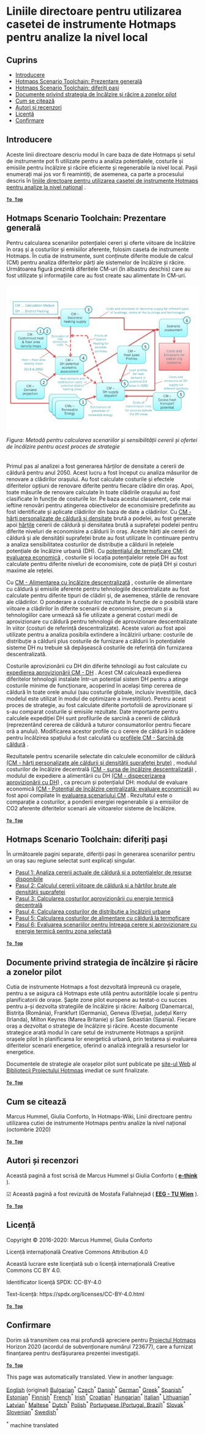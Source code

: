 <h1><a class="anchor" id="guidelines-for-using-the-hotmaps-toolbox-for-analyses-at-local-level" href="#guidelines-for-using-the-hotmaps-toolbox-for-analyses-at-local-level"><i class="fa fa-link"></i></a>Liniile directoare pentru utilizarea casetei de instrumente Hotmaps pentru analize la nivel local</h1><h2><a class="anchor" id="table-of-contents" href="#table-of-contents"><i class="fa fa-link"></i></a> Cuprins</h2><ul><li> <a href="#introduction">Introducere</a></li><li> <a href="#the-hotmaps-scenario-toolchain-overview">Hotmaps Scenario Toolchain: Prezentare generală</a></li><li> <a href="#the-hotmaps-scenario-toolchain-different-steps">Hotmaps Scenario Toolchain: diferiți pași</a></li><li> <a href="#pilot-areas-heating-and-cooling-strategy-documents">Documente privind strategia de încălzire și răcire a zonelor pilot</a></li><li> <a href="#how-to-cite">Cum se citează</a></li><li> <a href="#authors-and-reviewers">Autori și recenzori</a></li><li> <a href="#license">Licență</a></li><li> <a href="#acknowledgement">Confirmare</a></li></ul><h2><a class="anchor" id="introduction" href="#introduction"><i class="fa fa-link"></i></a> Introducere</h2><p> Aceste linii directoare descriu modul în care baza de date Hotmaps și setul de instrumente pot fi utilizate pentru a analiza potențialele, costurile și emisiile pentru încălzire și răcire eficiente și regenerabile la nivel local. Pașii enumerați mai jos vor fi reamintiți, de asemenea, ca parte a procesului descris în <a href="https://wiki.hotmaps.hevs.ch/en/guide-national-level-comprehensive-assessment-eed#introduction">liniile directoare pentru utilizarea casetei de instrumente Hotmaps pentru analize la nivel național</a> .</p><p><ins> <code><strong><a href="#table-of-contents">To Top</a></strong></code></ins></p><h2><a class="anchor" id="the-hotmaps-scenario-toolchain--overview" href="#the-hotmaps-scenario-toolchain--overview"><i class="fa fa-link"></i></a> Hotmaps Scenario Toolchain: Prezentare generală</h2><p> Pentru calcularea scenariilor potențialei cereri și oferte viitoare de încălzire în oraș și a costurilor și emisiilor aferente, folosim caseta de instrumente Hotmaps. În cutia de instrumente, sunt conținute diferite module de calcul (CM) pentru analiza diferitelor părți ale sistemelor de încălzire și răcire. Următoarea figură prezintă diferitele CM-uri (în albastru deschis) care au fost utilizate și informațiile care au fost create sau alimentate în CM-uri.<br/><br/><img src="/en/guide-local-and-municipal-levels/Toolchain_29_06_2020.jpg"/></p><p> <em>Figura: Metodă pentru calcularea scenariilor și sensibilității cererii și ofertei de încălzire pentru acest proces de strategie</em><br/><br/><br/> Primul pas al analizei a fost generarea hărților de densitate a cererii de căldură pentru anul 2050. Acest lucru a fost început cu analiza măsurilor de renovare a clădirilor orașului. Au fost calculate costurile și efectele diferitelor opțiuni de renovare diferite pentru fiecare clădire din oraș. Apoi, toate măsurile de renovare calculate în toate clădirile orașului au fost clasificate în funcție de costurile lor. Pe baza acestui clasament, cele mai ieftine renovări pentru atingerea obiectivelor de economisire predefinite au fost identificate și aplicate clădirilor din baza de date a clădirilor. Cu <a href="https://wiki.hotmaps.eu/en/CM-Customized-heat-and-floor-area-density-maps">CM - hărți personalizate de căldură și densitate</a> brută a podelei, au fost generate apoi <a href="https://wiki.hotmaps.eu/en/CM-Customized-heat-and-floor-area-density-maps">hărțile</a> cererii de căldură și densitatea brută a suprafeței podelei pentru diferite niveluri de economisire a căldurii în oraș. Aceste hărți ale cererii de căldură și ale densității suprafeței brute au fost utilizate în continuare pentru a analiza sensibilitatea costurilor de distribuție a căldurii în rețelele potențiale de încălzire urbană (DH). Cu <a href="https://wiki.hotmaps.eu/en/CM-District-heating-potential-economic-assessment">potențialul de termoficare CM: evaluarea economică</a> , costurile și locația potențialelor rețele DH au fost calculate pentru diferite niveluri de economisire, cote de piață DH și costuri maxime ale rețelei.</p><p> Cu <a href="https://wiki.hotmaps.eu/en/CM-Decentral-heating-supply">CM - Alimentarea cu încălzire descentralizată</a> , costurile de alimentare cu căldură și emisiile aferente pentru tehnologiile descentralizate au fost calculate pentru diferite tipuri de clădiri și, de asemenea, stările de renovare ale clădirilor. O ponderare a costurilor rezultate în funcție de o posibilă stare viitoare a clădirilor în diferite scenarii de economisire, precum și a tehnologiilor care urmează să fie utilizate a generat costuri medii de aprovizionare cu căldură pentru tehnologii de aprovizionare descentralizate în viitor (costuri de referință descentralizate). Aceste valori au fost apoi utilizate pentru a analiza posibila extindere a încălzirii urbane: costurile de distribuție a căldurii plus costurile de furnizare a căldurii în potențialele sisteme DH nu trebuie să depășească costurile de referință din furnizarea descentralizată.</p><p> Costurile aprovizionării cu DH din diferite tehnologii au fost calculate cu <a href="https://wiki.hotmaps.eu/en/CM-District-heating-supply-dispatch">expedierea aprovizionării CM - DH</a> . Acest CM calculează expedierea diferitelor tehnologii instalate într-un potențial sistem DH pentru a atinge costurile minime de funcționare, acoperind în același timp cererea de căldură în toate orele anului (sau costurile globale, inclusiv investițiile, dacă modelul este utilizat în modul de optimizare a investițiilor). Pentru acest proces de strategie, au fost calculate diferite portofolii de aprovizionare și s-au comparat costurile și emisiile rezultate. Date importante pentru calculele expediției DH sunt profilurile de sarcină a cererii de căldură (reprezentând cererea de căldură a tuturor consumatorilor pentru fiecare oră a anului). Modificarea acestor profile cu o cerere de căldură în scădere pentru încălzirea spațiului a fost calculată cu <a href="https://wiki.hotmaps.hevs.ch/en/CM-Heat-load-profiles">profilele CM - Sarcină de căldură</a> .</p><p> Rezultatele pentru scenariile selectate din calculele economiilor de căldură <a href="https://wiki.hotmaps.eu/en/CM-Customized-heat-and-floor-area-density-maps">(CM - hărți personalizate ale căldurii și densității suprafeței brute)</a> , modulul costurilor de încălzire decentrală <a href="https://wiki.hotmaps.eu/en/CM-Decentral-heating-supply">(CM - sursa de încălzire descentralizată)</a> , modulul de expediere a alimentării cu DH <a href="https://wiki.hotmaps.eu/en/CM-District-heating-supply-dispatch">(CM - dispecerizarea aprovizionării cu DH)</a> , ca precum și potențialul DH: modulul de evaluare economică <a href="https://wiki.hotmaps.eu/en/CM-District-heating-potential-economic-assessment">(CM - Potențial de încălzire centralizată: evaluare economică)</a> au fost apoi compilate în <a href="https://wiki.hotmaps.eu/en/CM-Scenario-assessment">evaluarea scenariului CM</a> . Rezultatul este o comparație a costurilor, a ponderii energiei regenerabile și a emisiilor de CO2 aferente diferitelor scenarii ale viitoarelor sisteme de încălzire.</p><p><ins> <code><strong><a href="#table-of-contents">To Top</a></strong></code></ins></p><h2><a class="anchor" id="the-hotmaps-scenario-toolchain--different-steps" href="#the-hotmaps-scenario-toolchain--different-steps"><i class="fa fa-link"></i></a> Hotmaps Scenario Toolchain: diferiți pași</h2><p> În următoarele pagini separate, diferiții pași în generarea scenariilor pentru un oraș sau regiune selectat sunt explicați singular.</p><ul><li> <a href="https://wiki.hotmaps.eu/en/Step-1-Analysis-of-current-heat-demand-and-available-resource-potentials">Pasul 1: Analiza cererii actuale de căldură și a potențialelor de resurse disponibile</a></li><li> <a href="https://wiki.hotmaps.eu/en/Step-2-Calculation-of-future-heat-demand-and-gross-floor-area-density-maps">Pasul 2: Calculul cererii viitoare de căldură și a hărților brute ale densității suprafeței</a></li><li> <a href="https://wiki.hotmaps.eu/en/Step-3-Calculation-of-costs-of-decentral-heat-supply">Pasul 3: Calcularea costurilor aprovizionării cu energie termică decentrală</a></li><li> <a href="https://wiki.hotmaps.eu/en/Step-4-Calculation-of-district-heating-distribution-costs">Pasul 4: Calcularea costurilor de distribuție a încălzirii urbane</a></li><li> <a href="https://wiki.hotmaps.eu/en/Step-5-Calculation-of-costs-of-heat-supply-to-district-heating">Pasul 5: Calcularea costurilor de alimentare cu căldură la termoficare</a></li><li> <a href="https://wiki.hotmaps.eu/en/Step-6-Assessment-of-scenarios-for-entire-heat-demand-and-supply-for-the-selected-area">Pasul 6: Evaluarea scenariilor pentru întreaga cerere și aprovizionare cu energie termică pentru zona selectată</a></li></ul><p><ins> <code><strong><a href="#table-of-contents">To Top</a></strong></code></ins></p><h2><a class="anchor" id="pilot-areas-heating-and-cooling-strategy-documents" href="#pilot-areas-heating-and-cooling-strategy-documents"><i class="fa fa-link"></i></a> Documente privind strategia de încălzire și răcire a zonelor pilot</h2><p> Cutia de instrumente Hotmaps a fost dezvoltată împreună cu orașele, pentru a se asigura că Hotmaps este utilă pentru autoritățile locale și pentru planificatorii de orașe. Șapte zone pilot europene au testat-o cu succes pentru a-și dezvolta strategiile de încălzire și răcire: Aalborg (Danemarca), Bistrița (România), Frankfurt (Germania), Geneva (Elveția), județul Kerry (Irlanda), Milton Keynes (Marea Britanie) și San Sebastián (Spania). Fiecare oraș a dezvoltat o strategie de încălzire și răcire. Aceste documente strategice arată modul în care setul de instrumente Hotmaps a sprijinit orașele pilot în planificarea lor energetică urbană, prin testarea și evaluarea diferitelor scenarii energetice, oferind o analiză integrală a resurselor lor energetice.</p><p> Documentele de strategie ale orașelor pilot sunt publicate pe <a href="https://www.hotmaps-project.eu/library/">site-ul Web</a> al <a href="https://www.hotmaps-project.eu/library/">Bibliotecii Proiectului Hotmpas</a> imediat ce sunt finalizate.</p><p><ins> <code><strong><a href="#table-of-contents">To Top</a></strong></code></ins></p><h2><a class="anchor" id="how-to-cite" href="#how-to-cite"><i class="fa fa-link"></i></a> Cum se citează</h2><p> Marcus Hummel, Giulia Conforto, în Hotmaps-Wiki, Linii directoare pentru utilizarea cutiei de instrumente Hotmaps pentru analize la nivel național (octombrie 2020)</p><p><ins> <code><strong><a href="#table-of-contents">To Top</a></strong></code></ins></p><h2><a class="anchor" id="authors-and-reviewers" href="#authors-and-reviewers"><i class="fa fa-link"></i></a> Autori și recenzori</h2><p> Această pagină a fost scrisă de Marcus Hummel și Giulia Conforto ( <strong><a href="https://e-think.ac.at">e-think</a></strong> ).</p><p> ☑ Această pagină a fost revizuită de Mostafa Fallahnejad ( <strong><a href="https://eeg.tuwien.ac.at/">EEG - TU Wien</a></strong> ).</p><p> <a href="#table-of-contents"><strong><code>To Top</code></strong></a></p><h2><a class="anchor" id="license" href="#license"><i class="fa fa-link"></i></a> Licență</h2><p> Copyright © 2016-2020: Marcus Hummel, Giulia Conforto</p><p> Licență internațională Creative Commons Attribution 4.0</p><p> Această lucrare este licențiată sub o licență internațională Creative Commons CC BY 4.0.</p><p> Identificator licență SPDX: CC-BY-4.0</p><p> Text-licență: https://spdx.org/licenses/CC-BY-4.0.html</p><p><ins> <code><strong><a href="#table-of-contents">To Top</a></strong></code></ins></p><h2><a class="anchor" id="acknowledgement" href="#acknowledgement"><i class="fa fa-link"></i></a> Confirmare</h2><p> Dorim să transmitem cea mai profundă apreciere pentru <a href="https://www.hotmaps-project.eu">Proiectul Hotmaps</a> Horizon 2020 (acordul de subvenționare numărul 723677), care a furnizat finanțarea pentru desfășurarea prezentei investigații.</p><p><ins> <code><strong><a href="#table-of-contents">To Top</a></strong></code></ins></p>
<!--- THIS IS A SUPER UNIQUE IDENTIFIER -->

This page was automatically translated. View in another language:

[English](../en/guide-local-and-municipal-levels) (original) [Bulgarian](../bg/guide-local-and-municipal-levels)<sup>\*</sup> [Czech](../cs/guide-local-and-municipal-levels)<sup>\*</sup> [Danish](../da/guide-local-and-municipal-levels)<sup>\*</sup> [German](../de/guide-local-and-municipal-levels)<sup>\*</sup> [Greek](../el/guide-local-and-municipal-levels)<sup>\*</sup> [Spanish](../es/guide-local-and-municipal-levels)<sup>\*</sup> [Estonian](../et/guide-local-and-municipal-levels)<sup>\*</sup> [Finnish](../fi/guide-local-and-municipal-levels)<sup>\*</sup> [French](../fr/guide-local-and-municipal-levels)<sup>\*</sup> [Irish](../ga/guide-local-and-municipal-levels)<sup>\*</sup> [Croatian](../hr/guide-local-and-municipal-levels)<sup>\*</sup> [Hungarian](../hu/guide-local-and-municipal-levels)<sup>\*</sup> [Italian](../it/guide-local-and-municipal-levels)<sup>\*</sup> [Lithuanian](../lt/guide-local-and-municipal-levels)<sup>\*</sup> [Latvian](../lv/guide-local-and-municipal-levels)<sup>\*</sup> [Maltese](../mt/guide-local-and-municipal-levels)<sup>\*</sup> [Dutch](../nl/guide-local-and-municipal-levels)<sup>\*</sup> [Polish](../pl/guide-local-and-municipal-levels)<sup>\*</sup> [Portuguese (Portugal, Brazil)](../pt/guide-local-and-municipal-levels)<sup>\*</sup>  [Slovak](../sk/guide-local-and-municipal-levels)<sup>\*</sup> [Slovenian](../sl/guide-local-and-municipal-levels)<sup>\*</sup> [Swedish](../sv/guide-local-and-municipal-levels)<sup>\*</sup> 

<sup>\*</sup> machine translated
